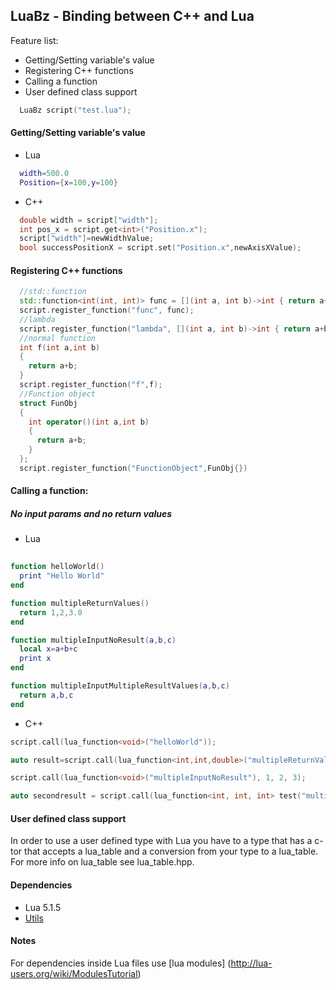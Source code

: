 ## LuaBz - Binding between C++ and Lua

Feature list:
 * Getting/Setting variable's value
 * Registering C++ functions
 * Calling a function
 * User defined class support


```cpp
  LuaBz script("test.lua");
```
#### Getting/Setting variable's value

* Lua 
```lua
  width=500.0
  Position={x=100,y=100}
```
* C++
```cpp
  double width = script["width"];
  int pos_x = script.get<int>("Position.x");
  script["width"]=newWidthValue;
  bool successPositionX = script.set("Position.x",newAxisXValue);
```
#### Registering C++ functions
```cpp
  //std::function
  std::function<int(int, int)> func = [](int a, int b)->int { return a+b; };
  script.register_function("func", func);
  //lambda
  script.register_function("lambda", [](int a, int b)->int { return a+b; });
  //normal function
  int f(int a,int b)
  {
    return a+b;
  }
  script.register_function("f",f);
  //Function object
  struct FunObj
  {
    int operator()(int a,int b)
    {
      return a+b;
    }
  };
  script.register_function("FunctionObject",FunObj{})
```
#### Calling a function:
##### No input params and no return values
* Lua
```lua
	
function helloWorld()
  print "Hello World"
end

function multipleReturnValues()
  return 1,2,3.0
end

function multipleInputNoResult(a,b,c)
  local x=a+b+c
  print x
end

function multipleInputMultipleResultValues(a,b,c)
  return a,b,c
end
```
* C++
```cpp
script.call(lua_function<void>("helloWorld"));

auto result=script.call(lua_function<int,int,double>("multipleReturnValues"));

script.call(lua_function<void>("multipleInputNoResult"), 1, 2, 3);

auto secondresult = script.call(lua_function<int, int, int> test("multipleInputMultipleResultValues"), 1, 2, 3); 
```
#### User defined class support
 In order to use a user defined type with Lua you have to a type that has a c-tor that accepts a lua_table and a conversion from your type to a lua_table.
 For more info on lua_table see lua_table.hpp.

#### Dependencies
* Lua 5.1.5
* [Utils](https://github.com/blazgrom/Utils)


#### Notes
For dependencies inside Lua files use [lua modules] (http://lua-users.org/wiki/ModulesTutorial)
